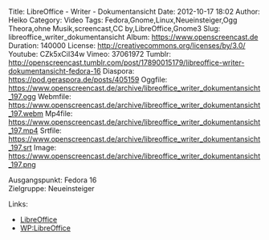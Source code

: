 Title: LibreOffice - Writer - Dokumentansicht
Date: 2012-10-17 18:02
Author: Heiko
Category: Video
Tags: Fedora,Gnome,Linux,Neueinsteiger,Ogg Theora,ohne Musik,screencast,CC by,LibreOffice,Gnome3
Slug: libreoffice_writer_dokumentansicht
Album: https://www.openscreencast.de
Duration: 140000
License: http://creativecommons.org/licenses/by/3.0/
Youtube: CZk5xCiI34w
Vimeo: 37061972
Tumblr: http://openscreencast.tumblr.com/post/17890015179/libreoffice-writer-dokumentansicht-fedora-16
Diaspora: https://pod.geraspora.de/posts/405159
Oggfile: https://www.openscreencast.de/archive/libreoffice_writer_dokumentansicht_197.ogg
Webmfile: https://www.openscreencast.de/archive/libreoffice_writer_dokumentansicht_197.webm
Mp4file: https://www.openscreencast.de/archive/libreoffice_writer_dokumentansicht_197.mp4
Srtfile: https://www.openscreencast.de/archive/libreoffice_writer_dokumentansicht_197.srt
Image: https://www.openscreencast.de/archive/libreoffice_writer_dokumentansicht_197.png

Ausgangspunkt: Fedora 16  
Zielgruppe: Neueinsteiger  

Links:

  * [LibreOffice](http://de.libreoffice.org/hilfe-kontakt/handbuecher/ "Link zu LibreOffice")
  * [WP:LibreOffice](http://de.wikipedia.org/wiki/Libreoffice "LibreOffice")

